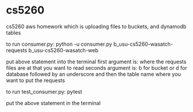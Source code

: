 # cs5260
cs5260 aws homework which is uploading files to buckets, and dynamodb tables

to run consumer.py:
python -u consumer.py b_usu-cs5260-wasatch-requests b_usu-cs5260-wasatch-web

put above statement into the terminal 
first argument is: where the requests files are at that you want to read
seconds argument is: b for bucket or d for database followed by an underscore and then the table name where you want to put the requests

to run test_consumer.py:
pytest

put the above statement in the terminal
